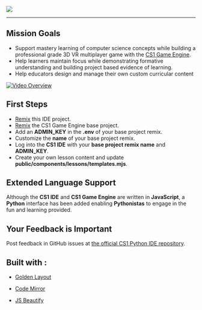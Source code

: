 ![](https://cdn.glitch.com/25820b43-1b95-4fa5-a6eb-7937baaa174d%2Fcs1_ide.svg?v=1560717395173)

___



## Mission Goals
- Support mastery learning of computer science concepts while building a professional grade 3D VR multiplayer game with the <a href="https://glitch.com/edit/#!/cs1-py?path=README.md:1:0" rel="noopener noreferer">CS1 Game Engine</a>.
- Help learners maintain focus while demonstrating formative understanding and building project based evidence of learning.
- Help educators design and manage their own custom curricular content


<a href="https://youtu.be/_Iuizr8XY8w" rel="noopener noreferer">![Video Overview](https://cdn.glitch.com/07af4e76-a723-4969-8e18-7d7bc9f153d8%2Fcs1_ide_video_overview.gif?v=1561590778129)</a>


## First Steps
- <a href="https://bit.ly/cs1-ide-py-remix" rel="noopener noreferer">Remix</a> this IDE project.
- <a href="https://bit.ly/cs1-py-remix" rel="noopener noreferer">Remix</a> the CS1 Game Engine base project.
- Add an **ADMIN_KEY** in the **.env** of your base project remix.
- Customize the **name** of your base project remix.
- Log into the **CS1 IDE** with your **base project remix name** and **ADMIN_KEY**.
- Create your own lesson content and update **public/components/lessons/templates.mjs**.

## Extended Language Support
Although the **CS1 IDE** and **CS1 Game Engine** are written in **JavaScript**, a **Python** interface has been added enabling **Pythonistas** to engage in the fun and learning provided.

## Your Feedback is Important
Post feedback in GitHub issues at <a href="https://github.com/EricEisaman/cs1-ide-py/issues?q=is%3Aissue+is%3Aopen+sort%3Aupdated-desc" rel="noopener noreferer">the official CS1 Python IDE repository</a>.


## Built with :

- <a href="https://golden-layout.com/" rel="noreferer">Golden Layout</a>

- <a href="https://codemirror.net/" rel="noreferer">Code Mirror</a>

- <a href="https://github.com/beautify-web/js-beautify" rel="noreferer">JS Beautify</a>

